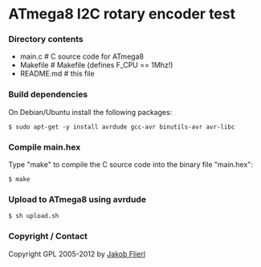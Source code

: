 # ATmega8 I2C rotary encoder test

### Directory contents

* main.c            # C source code for ATmega8
* Makefile          # Makefile (defines F_CPU == 1Mhz!)
* README.md         # this file

### Build dependencies

On Debian/Ubuntu install the following packages:

```                                                                                                                                                            
$ sudo apt-get -y install avrdude gcc-avr binutils-avr avr-libc                                                                                                
```

### Compile main.hex

Type "make" to compile the C source code into the binary file "main.hex":

```                                                                                                                                                            
$ make                                                                                                                                                         
```

### Upload to ATmega8 using avrdude

```                                                                                                                                                            
$ sh upload.sh                                                                                                                                                 
```

### Copyright / Contact

Copyright GPL 2005-2012 by [Jakob Flierl](https://github.com/koppi)
